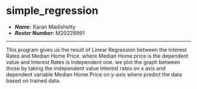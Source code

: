 simple_regression
==============================

- ***Name:*** Karan Madishetty
- ***Roster Number:*** M20228991

----
This program gives us the result of Linear Regression between the Interest Rates and Median Home Price.
where Median Home price is the dependent value and Interest Rates is Independent one.
we plot the graph between those by taking the independent value Interest rates on x axis and 
dependent variable Median Home Price on y-axis where predict the data based on trained data.
